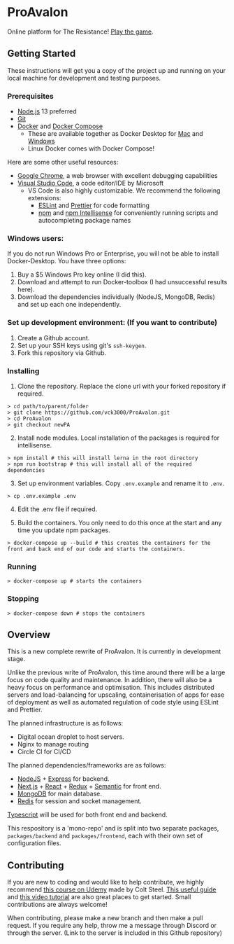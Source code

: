 # ProAvalon

Online platform for The Resistance! [Play the game](https://www.ProAvalon.com).

## Getting Started

These instructions will get you a copy of the project up and running on your local machine for development and testing purposes.

### Prerequisites

- [Node.js](https://nodejs.org/en/) 13 preferred
- [Git](https://git-scm.com/)
- [Docker](https://docs.docker.com/) and [Docker Compose](https://docs.docker.com/compose/)
  - These are available together as Docker Desktop for [Mac](https://docs.docker.com/docker-for-mac/install/) and [Windows](https://docs.docker.com/docker-for-windows/install/)
  - Linux Docker comes with Docker Compose!

Here are some other useful resources:

- [Google Chrome](https://www.google.com/chrome/), a web browser with excellent debugging capabilities
- [Visual Studio Code](https://code.visualstudio.com/), a code editor/IDE by Microsoft
  - VS Code is also highly customizable. We recommend the following extensions:
    - [ESLint](https://marketplace.visualstudio.com/items?itemName=dbaeumer.vscode-eslint) and [Prettier](https://marketplace.visualstudio.com/items?itemName=esbenp.prettier-vscode) for code formatting
    - [npm](https://marketplace.visualstudio.com/items?itemName=eg2.vscode-npm-script) and [npm Intellisense](https://marketplace.visualstudio.com/items?itemName=christian-kohler.npm-intellisense) for conveniently running scripts and autocompleting package names

### Windows users:

If you do not run Windows Pro or Enterprise, you will not be able to install Docker-Desktop. You have three options:

1. Buy a \$5 Windows Pro key online (I did this).
2. Download and attempt to run Docker-toolbox (I had unsuccessful results here).
3. Download the dependencies individually (NodeJS, MongoDB, Redis) and set up each one independently.

### Set up development environment: (If you want to contribute)

1. Create a Github account.
2. Set up your SSH keys using git's `ssh-keygen`.
3. Fork this repository via Github.

### Installing

1. Clone the repository. Replace the clone url with your forked repository if required.

```
> cd path/to/parent/folder
> git clone https://github.com/vck3000/ProAvalon.git
> cd ProAvalon
> git checkout newPA
```

2. Install node modules. Local installation of the packages is required for intellisense.

```
> npm install # this will install lerna in the root directory
> npm run bootstrap # this will install all of the required dependencies
```

3. Set up environment variables. Copy `.env.example` and rename it to `.env`.

```
> cp .env.example .env
```

4. Edit the .env file if required.

5. Build the containers. You only need to do this once at the start and any time you update npm packages.

```
> docker-compose up --build # this creates the containers for the front and back end of our code and starts the containers.
```

### Running

```
> docker-compose up # starts the containers
```

### Stopping

```
> docker-compose down # stops the containers
```

## Overview

This is a new complete rewrite of ProAvalon. It is currently in development stage.

Unlike the previous write of ProAvalon, this time around there will be a large focus on code quality and maintenance. In addition, there will also be a heavy focus on performance and optimisation. This includes distributed servers and load-balancing for upscaling, containerisation of apps for ease of deployment as well as automated regulation of code style using ESLint and Prettier.

The planned infrastructure is as follows:

- Digital ocean droplet to host servers.
- Nginx to manage routing
- Circle CI for CI/CD

The planned dependencies/frameworks are as follows:

- [NodeJS](https://nodejs.org/en/) + [Express](https://expressjs.com/) for backend.
- [Next.js](https://nextjs.org/) + [React](https://reactjs.org/) + [Redux](https://redux.js.org/) + [Semantic](https://react.semantic-ui.com/) for front end.
- [MongoDB](https://www.mongodb.com/) for main database.
- [Redis](https://redis.io/) for session and socket management.

[Typescript](https://www.typescriptlang.org/) will be used for both front end and backend.

This respository is a 'mono-repo' and is split into two separate packages, `packages/backend` and `packages/frontend`, each with their own set of configuration files.

## Contributing

If you are new to coding and would like to help contribute, we highly recommend [this course on Udemy](https://www.udemy.com/the-web-developer-bootcamp/) made by Colt Steel. [This useful guide](https://github.com/firstcontributions/first-contributions) and [this video tutorial](https://egghead.io/courses/how-to-contribute-to-an-open-source-project-on-github) are also great places to get started. Small contributions are always welcome!

When contributing, please make a new branch and then make a pull request. If you require any help, throw me a message through Discord or through the server. (Link to the server is included in this Github repository)
